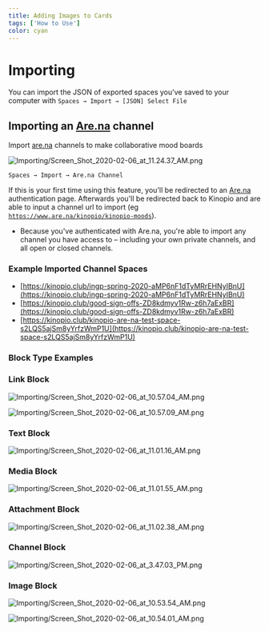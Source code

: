 ```yaml
---
title: Adding Images to Cards
tags: ['How to Use']
color: cyan
---
```

# Importing

You can import the JSON of exported spaces you've saved to your computer with `Spaces → Import → [JSON] Select File`

## Importing an [Are.na](http://are.na) channel

Import [are.na](http://are.na) channels to make collaborative mood boards

![Importing/Screen_Shot_2020-02-06_at_11.24.37_AM.png](Importing/Screen_Shot_2020-02-06_at_11.24.37_AM.png)

`Spaces → Import → Are.na Channel`

If this is your first time using this feature, you'll be redirected to an [Are.na](http://are.na) authentication page. Afterwards you'll be redirected back to Kinopio and are able to input a channel url to import (eg [`https://www.are.na/kinopio/kinopio-moods`](https://www.are.na/kinopio/kinopio-moods)).

- Because you've authenticated with Are.na, you're able to import any channel you have access to – including your own private channels, and all open or closed channels.

### Example Imported Channel Spaces

- [https://kinopio.club/ingp-spring-2020-aMP6nF1dTyMRrEHNyIBnU](https://kinopio.club/ingp-spring-2020-aMP6nF1dTyMRrEHNyIBnU)
- [https://kinopio.club/good-sign-offs-ZD8kdmyv1Rw-z6h7aExBR](https://kinopio.club/good-sign-offs-ZD8kdmyv1Rw-z6h7aExBR)
- [https://kinopio.club/kinopio-are-na-test-space-s2LQS5ajSm8yYrfzWmP1U](https://kinopio.club/kinopio-are-na-test-space-s2LQS5ajSm8yYrfzWmP1U)

### Block Type Examples

### Link Block

![Importing/Screen_Shot_2020-02-06_at_10.57.04_AM.png](Importing/Screen_Shot_2020-02-06_at_10.57.04_AM.png)

![Importing/Screen_Shot_2020-02-06_at_10.57.09_AM.png](Importing/Screen_Shot_2020-02-06_at_10.57.09_AM.png)

### Text Block

![Importing/Screen_Shot_2020-02-06_at_11.01.16_AM.png](Importing/Screen_Shot_2020-02-06_at_11.01.16_AM.png)

### Media Block

![Importing/Screen_Shot_2020-02-06_at_11.01.55_AM.png](Importing/Screen_Shot_2020-02-06_at_11.01.55_AM.png)

### Attachment Block

![Importing/Screen_Shot_2020-02-06_at_11.02.38_AM.png](Importing/Screen_Shot_2020-02-06_at_11.02.38_AM.png)

### Channel Block

![Importing/Screen_Shot_2020-02-06_at_3.47.03_PM.png](Importing/Screen_Shot_2020-02-06_at_3.47.03_PM.png)

### Image Block

![Importing/Screen_Shot_2020-02-06_at_10.53.54_AM.png](Importing/Screen_Shot_2020-02-06_at_10.53.54_AM.png)

![Importing/Screen_Shot_2020-02-06_at_10.54.01_AM.png](Importing/Screen_Shot_2020-02-06_at_10.54.01_AM.png)